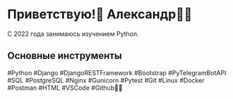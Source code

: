 # Приветствую!👋 Александр👨‍💻
С 2022 года занимаюсь изучением Python.

## Основные инструменты
#Python #Django #DjangoRESTFramework #Bootstrap #PyTelegramBotAPI #SQL #PostgreSQL #Nginx #Gunicorn #Pytest #Git #Linux #Docker #Postman #HTML #VSCode #Github🧙‍♂️

<!--
**AxeUnder/AxeUnder** is a ✨ _special_ ✨ repository because its `README.md` (this file) appears on your GitHub profile.

Here are some ideas to get you started:

- 🔭 I’m currently working on ...
- 🌱 I’m currently learning ...
- 👯 I’m looking to collaborate on ...
- 🤔 I’m looking for help with ...
- 💬 Ask me about ...
- 📫 How to reach me: ...
- 😄 Pronouns: ...
- ⚡ Fun fact: ...
-->
